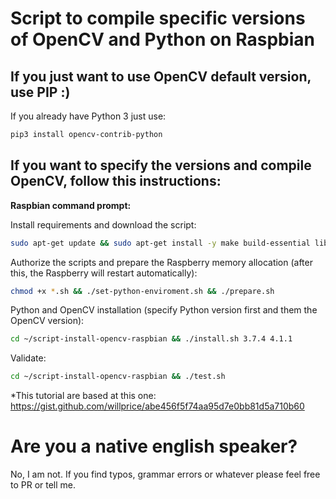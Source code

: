# Script to compile specific versions of OpenCV and Python on Raspbian

## If you just want to use OpenCV default version, use PIP :)
If you already have Python 3 just use:
```bash
pip3 install opencv-contrib-python
```

## If you want to specify the versions and compile OpenCV, follow this instructions:

**Raspbian command prompt:**

Install requirements and download the script:
```bash
sudo apt-get update && sudo apt-get install -y make build-essential libssl-dev zlib1g-dev libbz2-dev libreadline-dev libsqlite3-dev git wget curl llvm libncurses5-dev libncursesw5-dev openssl bzip2 && git clone https://github.com/alexandremendoncaalvaro/script-install-opencv-raspbian.git ~/script-install-opencv-raspbian && cd ~/script-install-opencv-raspbian
```

Authorize the scripts and prepare the Raspberry memory allocation (after this, the Raspberry will restart automatically):
```bash
chmod +x *.sh && ./set-python-enviroment.sh && ./prepare.sh
```

Python and OpenCV installation (specify Python version first and them the OpenCV version):
```bash
cd ~/script-install-opencv-raspbian && ./install.sh 3.7.4 4.1.1
```

Validate:
```bash
cd ~/script-install-opencv-raspbian && ./test.sh
```

*This tutorial are based at this one:
https://gist.github.com/willprice/abe456f5f74aa95d7e0bb81d5a710b60


# Are you a native english speaker?
No, I am not. If you find typos, grammar errors or whatever please feel free to PR or tell me.